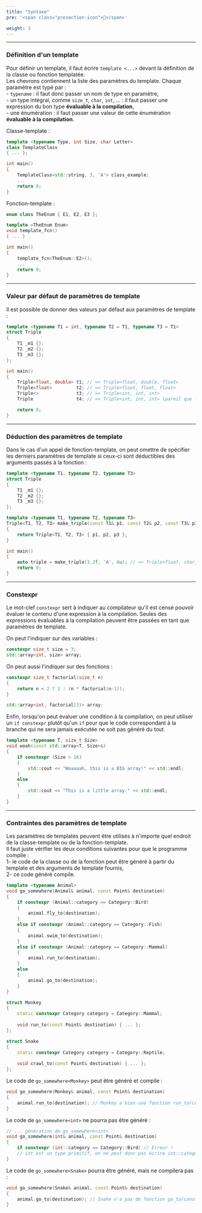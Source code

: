 ```yaml
---
title: "Syntaxe"
pre: '<span class="presection-icon">🐓</span>'

weight: 3
---
```


---

### Définition d'un template

Pour définir un template, il faut écrire `template <...>` devant la définition de la classe ou fonction templatée.\
Les chevrons contiennent la liste des paramètres du template. Chaque paramètre est typé par :\
\- `typename` : il faut donc passer un nom de type en paramètre,\
\- un type intégral, comme `size_t`, `char`, `int`, ... : il faut passer une expression du bon type **évaluable à la compilation**,\
\- une énumération : il faut passer une valeur de cette énumération **évaluable à la compilation**.

Classe-template :
```cpp
template <typename Type, int Size, char Letter>
class TemplateClass
{ ... };

int main()
{
    TemplateClass<std::string, 3, 'A'> class_example;
    ...
    return 0;
}
```

Fonction-template :
```cpp
enum class TheEnum { E1, E2, E3 };

template <TheEnum Enum>
void template_fcn()
{ ... }

int main()
{
    template_fcn<TheEnum::E2>();
    ...
    return 0;
}
```

---

### Valeur par défaut de paramètres de template

Il est possible de donner des valeurs par défaut aux paramètres de template :

```cpp
template <typename T1 = int, typename T2 = T1, typename T3 = T1>
struct Triple
{
    T1 _m1 {};
    T2 _m2 {};
    T3 _m3 {};
};

int main()
{
    Triple<float, double> t1; // => Triple<float, double, float>
    Triple<float>         t2; // => Triple<float, float, float>
    Triple<>              t3; // => Triple<int, int, int>   
    Triple                t4; // => Triple<int, int, int> (pareil que la syntaxe précédente)  

    return 0;
}
```

---

### Déduction des paramètres de template

Dans le cas d'un appel de fonction-template, on peut omettre de spécifier les derniers paramètres de template si ceux-ci sont déductibles des arguments passés à la fonction :

```cpp
template <typename T1, typename T2, typename T3>
struct Triple
{
    T1 _m1 {};
    T2 _m2 {};
    T3 _m3 {};
};

template <typename T1, typename T2, typename T3>
Triple<T1, T2, T3> make_triple(const T1& p1, const T2& p2, const T3& p3)
{
    return Triple<T1, T2, T3> { p1, p2, p3 };
}

int main()
{
    auto triple = make_triple(3.2f, 'A', 6u); // => Triple<float, char, unsigned int>
    return 0;
}
```

---

### Constexpr

Le mot-clef `constexpr` sert à indiquer au compilateur qu'il est censé pouvoir évaluer le contenu d'une expression à la compilation.
Seules des expressions évaluables à la compilation peuvent être passées en tant que paramètres de template.

On peut l'indiquer sur des variables :
```cpp
constexpr size_t size = 3;
std::array<int, size> array;
```

On peut aussi l'indiquer sur des fonctions :
```cpp
constexpr size_t factorial(size_t n)
{
    return n < 2 ? 1 : (n * factorial(n-1)); 
}

std::array<int, factorial(3)> array;
```

Enfin, lorsqu'on peut évaluer une condition à la compilation, on peut utiliser un `if constexpr` plutôt qu'un `if` pour que le code correspondant à la branche qui ne sera jamais exécutée ne soit pas généré du tout.
```cpp
template <typename T, size_t Size>
void woah(const std::array<T, Size>&)
{
    if constexpr (Size > 16)
    {
        std::cout << "Woaaaah, this is a BIG array!" << std::endl;
    }
    else
    {
        std::cout << "This is a little array." << std::endl;
    }
}
```

---

### Contraintes des paramètres de template

Les paramètres de templates peuvent être utilisés à n'importe quel endroit de la classe-template ou de la fonction-template.\
Il faut juste vérifier les deux conditions suivantes pour que le programme compile :\
1- le code de la classe ou de la fonction peut être généré à partir du template et des arguments de template fournis,\
2- ce code généré compile. 

```cpp
template <typename Animal>
void go_somewhere(Animal& animal, const Point& destination)
{
    if constexpr (Animal::category == Category::Bird)
    {
        animal.fly_to(destination);
    }
    else if constexpr (Animal::category == Category::Fish)
    {
        animal.swim_to(destination);
    }
    else if constexpr (Animal::category == Category::Mammal)
    {
        animal.run_to(destination);
    }
    else
    {
        animal.go_to(destination);
    }
}

struct Monkey
{
    static constexpr Category category = Category::Mammal;
    
    void run_to(const Point& destination) { ... };
};

struct Snake
{
    static constexpr Category category = Category::Reptile;
    
    void crawl_to(const Point& destination) { ... };
};
```

Le code de `go_somewhere<Monkey>` peut être généré et compile :
```cpp
void go_somewhere(Monkey& animal, const Point& destination)
{
    animal.run_to(destination); // Monkey a bien une fonction run_to(const Point&).
}
```

Le code de `go_somewhere<int>` ne pourra pas être généré :
```cpp
// ... génération de go_somewhere<int>
void go_somewhere(int& animal, const Point& destination)
{
    if constexpr (int::category == Category::Bird) // Erreur !
    // int est un type primitif, on ne peut donc pas écrire int::category, et encore moins évaluer la condition du if constexpr.
}
```

Le code de `go_somewhere<Snake>` pourra être généré, mais ne compilera pas :
```cpp
void go_somewhere(Snake& animal, const Point& destination)
{
    animal.go_to(destination); // Snake n'a pas de fonction go_to(const Point&).
}
```
